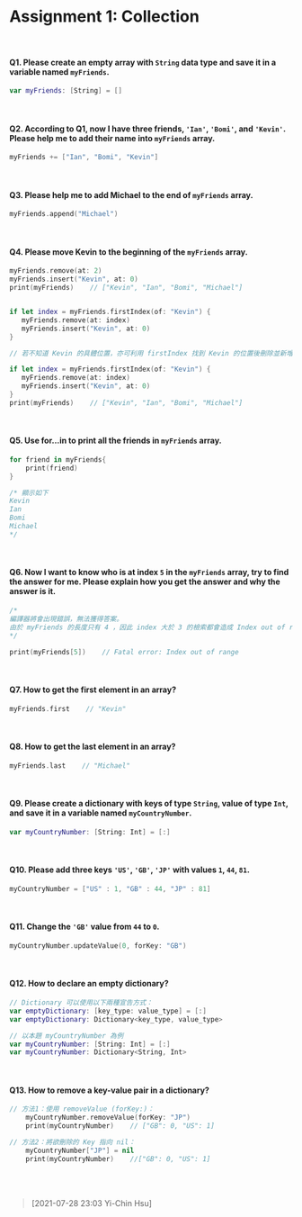 # Assignment 1: Collection

<br>

#### Q1. Please create an empty array with  <code class="highlighter">String</code> data type and save it in a variable named <code class="highlighter">myFriends</code>.
```swift
var myFriends: [String] = []
``` 
<br>


#### Q2. According to Q1, now I have three friends, <code class="highlighter">'Ian'</code>, <code class="highlighter">'Bomi'</code>, and <code class="highlighter">'Kevin'</code>. Please help me to add their name into <code class="highlighter">myFriends</code> array.

```swift
myFriends += ["Ian", "Bomi", "Kevin"]
```
<br>


#### Q3. Please help me to add Michael to the end of <code class="highlighter">myFriends</code> array.


```swift
myFriends.append("Michael")
```
<br>


#### Q4. Please move Kevin to the beginning of the <code class="highlighter">myFriends</code> array.


```swift
myFriends.remove(at: 2)
myFriends.insert("Kevin", at: 0)
print(myFriends)    // ["Kevin", "Ian", "Bomi", "Michael"]


if let index = myFriends.firstIndex(of: "Kevin") {
   myFriends.remove(at: index)
   myFriends.insert("Kevin", at: 0)
}
```

```swift
// 若不知道 Kevin 的具體位置，亦可利用 firstIndex 找到 Kevin 的位置後刪除並新增到首位

if let index = myFriends.firstIndex(of: "Kevin") {
   myFriends.remove(at: index)
   myFriends.insert("Kevin", at: 0)
}
print(myFriends)    // ["Kevin", "Ian", "Bomi", "Michael"]

```
<br>


#### Q5. Use for...in to print all the friends in <code class="highlighter">myFriends</code> array.


```swift
for friend in myFriends{
    print(friend)   
}

/* 顯示如下
Kevin
Ian
Bomi
Michael
*/
```
<br>


#### Q6. Now I want to know who is at index <code class="highlighter">5</code> in the <code class="highlighter">myFriends</code> array, try to find the answer for me. Please explain how you get the answer and why the answer is it.


```swift
/* 
編譯器將會出現錯誤，無法獲得答案。
由於 myFriends 的長度只有 4 ，因此 index 大於 3 的檢索都會造成 Index out of range 的嚴重錯誤。
*/

print(myFriends[5])    // Fatal error: Index out of range
```
<br>


#### Q7. How to get the first element in an array?


```swift
myFriends.first    // "Kevin"
```
<br>


#### Q8. How to get the last element in an array?


```swift
myFriends.last    // "Michael"
```
<br>


#### Q9. Please create a dictionary with keys of type <code class="highlighter">String</code>, value of type <code class="highlighter">Int</code>, and save it in a variable named <code class="highlighter">myCountryNumber</code>.


```swift
var myCountryNumber: [String: Int] = [:]
```
<br>


#### Q10. Please add three keys <code class="highlighter">'US'</code>, <code class="highlighter">'GB'</code>, <code class="highlighter">'JP'</code> with values <code class="highlighter">1</code>, <code class="highlighter">44</code>, <code class="highlighter">81</code>.


```swift
myCountryNumber = ["US" : 1, "GB" : 44, "JP" : 81]
```
<br>


#### Q11. Change the <code class="highlighter">'GB'</code> value from <code class="highlighter">44</code> to <code class="highlighter">0</code>.


```swift
myCountryNumber.updateValue(0, forKey: "GB")
```
<br>


#### Q12. How to declare an empty dictionary?


```swift
// Dictionary 可以使用以下兩種宣告方式：
var emptyDictionary: [key_type: value_type] = [:]
var emptyDictionary: Dictionary<key_type, value_type>

// 以本題 myCountryNumber 為例
var myCountryNumber: [String: Int] = [:]
var myCountryNumber: Dictionary<String, Int>
```
<br>


#### Q13. How to remove a key-value pair in a dictionary?


```swift
// 方法1：使用 removeValue (forKey:)：
    myCountryNumber.removeValue(forKey: "JP")
    print(myCountryNumber)    // ["GB": 0, "US": 1]

// 方法2：將欲刪除的 Key 指向 nil：
    myCountryNumber["JP"] = nil
    print(myCountryNumber)    //["GB": 0, "US": 1]
```
<br>

<br>


> [2021-07-28 23:03 Yi-Chin Hsu]